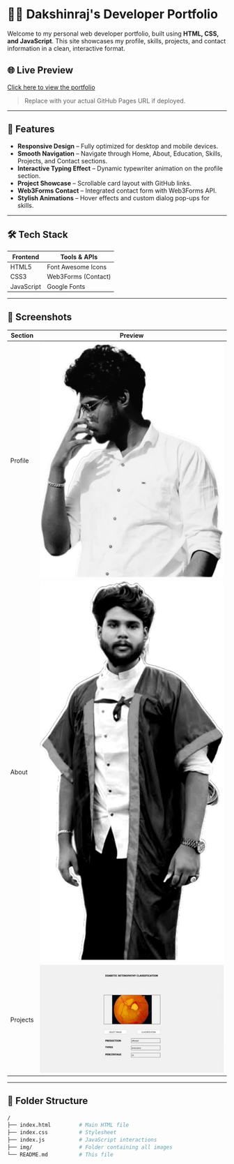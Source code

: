 # 🧑‍💻 Dakshinraj's Developer Portfolio

Welcome to my personal web developer portfolio, built using **HTML, CSS, and JavaScript**. This site showcases my profile, skills, projects, and contact information in a clean, interactive format.

## 🌐 Live Preview

[Click here to view the portfolio](https://your-username.github.io/your-repo-name)  
> Replace with your actual GitHub Pages URL if deployed.

---

## 🚀 Features

- **Responsive Design** – Fully optimized for desktop and mobile devices.
- **Smooth Navigation** – Navigate through Home, About, Education, Skills, Projects, and Contact sections.
- **Interactive Typing Effect** – Dynamic typewriter animation on the profile section.
- **Project Showcase** – Scrollable card layout with GitHub links.
- **Web3Forms Contact** – Integrated contact form with Web3Forms API.
- **Stylish Animations** – Hover effects and custom dialog pop-ups for skills.

---

## 🛠 Tech Stack

| Frontend     | Tools & APIs         |
|--------------|----------------------|
| HTML5        | Font Awesome Icons   |
| CSS3         | Web3Forms (Contact)  |
| JavaScript   | Google Fonts         |

---

## 📸 Screenshots

| Section     | Preview              |
|-------------|----------------------|
| Profile     | ![Profile](./img/prof.png) |
| About       | ![About](./img/prof2.png) |
| Projects    | ![Project](./img/Diabetics%20retinopathy.JPG) |

---

## 📁 Folder Structure

```bash
/
├── index.html         # Main HTML file
├── index.css          # Stylesheet
├── index.js           # JavaScript interactions
├── img/               # Folder containing all images
└── README.md          # This file
